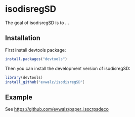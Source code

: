 
# isodisregSD

<!-- badges: start -->
<!-- badges: end -->

The goal of isodisregSD is to ...

## Installation

First install devtools package:

``` r
install.packages("devtools")
```

Then you can install the development version of isodisregSD:

``` r
library(devtools)
install_github("evwalz/isodisregSD")
```

## Example

See https://github.com/evwalz/paper_isocrpsdeco

